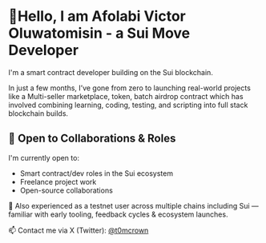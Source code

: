 # 👋Hello, I am Afolabi Victor Oluwatomisin - a Sui Move Developer

I'm a smart contract developer building on the Sui blockchain.

In just a few months, I’ve gone from zero to launching real-world projects like a Multi-seller marketplace, token, batch airdrop contract which has involved combining learning, coding, testing, and scripting into full stack blockchain builds.


## 💼 Open to Collaborations & Roles
I'm currently open to:
- Smart contract/dev roles in the Sui ecosystem
- Freelance project work
- Open-source collaborations

🧪 Also experienced as a testnet user across multiple chains including Sui — familiar with early tooling, feedback cycles & ecosystem launches.

📫 Contact me via X (Twitter): [@t0mcrown](https://x.com/t0mcr0wn)



